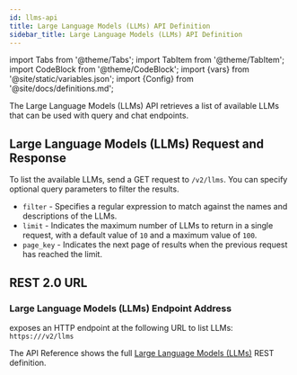 ```yaml
---
id: llms-api
title: Large Language Models (LLMs) API Definition
sidebar_title: Large Language Models (LLMs) API Definition
---
```


import Tabs from '@theme/Tabs';
import TabItem from '@theme/TabItem';
import CodeBlock from '@theme/CodeBlock';
import {vars} from '@site/static/variables.json';
import {Config} from '@site/docs/definitions.md';

The Large Language Models (LLMs) API retrieves a list of available LLMs that
can be used with query and chat endpoints.

## Large Language Models (LLMs) Request and Response

To list the available LLMs, send a GET request to `/v2/llms`. You can
specify optional query parameters to filter the results.

- `filter` - Specifies a regular expression to match against the names and
  descriptions of the LLMs.
- `limit` - Indicates the maximum number of LLMs to return in a single request,
  with a default value of `10` and a maximum value of `100`.
- `page_key` - Indicates the next page of results when the previous request has
  reached the limit.

## REST 2.0 URL

### Large Language Models (LLMs) Endpoint Address

<Config v="names.product"/> exposes an HTTP endpoint at the following URL
to list LLMs:
<code>https://<Config v="domains.rest.indexing"/>/v2/llms</code>

The API Reference shows the full [Large Language Models (LLMs)](/docs/rest-api/list-ll-ms) REST definition.

